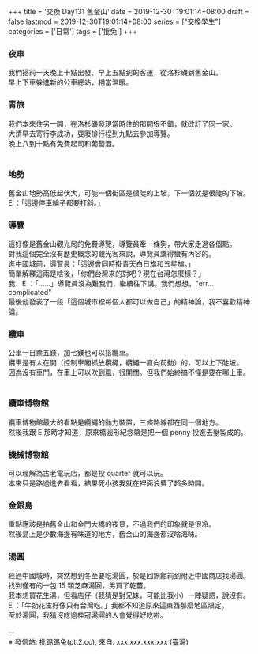 +++
title = '交換 Day131 舊金山'
date = 2019-12-30T19:01:14+08:00
draft = false
lastmod = 2019-12-30T19:01:14+08:00
series = ["交換學生"]
categories = ['日常']
tags = ['批兔']
+++
### 夜車 
我們搭前一天晚上十點出發、早上五點到的客運，從洛杉磯到舊金山。<br>
早上下車躲進新的公車總站，相當溫暖。<br>

### 青旅 
我們本來住另一間，在洛杉磯發現當時住的那間很不錯，就改訂了同一家。<br>
大清早去寄行李成功，耍廢排行程到九點去參加導覽。<br>
晚上八到十點有免費起司和葡萄酒。<br>
<br>
### 地勢 
舊金山地勢高低起伏大，可能一個街區是很陡的上坡，下一個就是很陡的下坡。<br>
E ：「這邊停車輪子都要打斜。」<br>

### 導覽 
這好像是舊金山觀光局的免費導覽，導覽員牽一條狗，帶大家走過各個點。<br>
對我這個完全沒有歷史概念的觀光客來說，導覽員講得蠻有內容的。<br>
進中國城前，導覽員：「這邊會同時掛青天白日旗和五星旗。」<br>
簡單解釋這兩是啥後，「你們台灣來的對吧？現在台灣怎麼樣？」<br>
我、E ：「......」導覽員沒為難我們，繼續往下講。我們想想，"err... complicated"<br>
最後他發表了一段「這個城市裡每個人都可以做自己」的精神論，我不喜歡精神論。<br>

### 纜車 
公車一日票五鎂，加七鎂也可以搭纜車。<br>
纜車是有人在開（控制車廂抓放纜繩，纜繩一直向前動）的，可以上下陡坡。<br>
因為沒有車門，在車上可以吹到風，很開闊。但我們始終搞不懂是要在哪上車。<br>
<br>
### 纜車博物館 
纜車博物館最大的看點是纜繩的動力裝置，三條路線都在同一個地方。<br>
然後我跟 E 那時才知道，原來橢圓形紀念幣是把一個 penny 投進去壓製成的。<br>

### 機械博物館 
可以理解為古老電玩店，都是投 quarter 就可以玩。<br>
本來只是路過進去看看，結果死小孩我就在裡面浪費了超多時間。<br>

### 金銀島 
重點應該是拍舊金山和金門大橋的夜景，不過我們的印象就是很冷。<br>
然後島上是少數海邊有味道的地方，舊金山的海邊都沒啥海味。<br>

### 湯圓 
經過中國城時，突然想到冬至要吃湯圓，於是回旅館前到附近中國商店找湯圓。<br>
找到僅有的一包 15 顆芝麻湯圓，另買了乾薑。<br>
我本想買花生湯，但看店仔（我猜是對兄妹，可能比我小）一陣疑惑，說沒有。<br>
E ：「牛奶花生好像只有台灣吃。」我都不知道原來這東西那麼地區限定。<br>
至於湯圓，我猜沒吃過桂冠湯圓的人會覺得好吃啦。<br>
<br>
--<br>
※ 發信站: 批踢踢兔(ptt2.cc), 來自: xxx.xxx.xxx.xxx (臺灣)<br>
